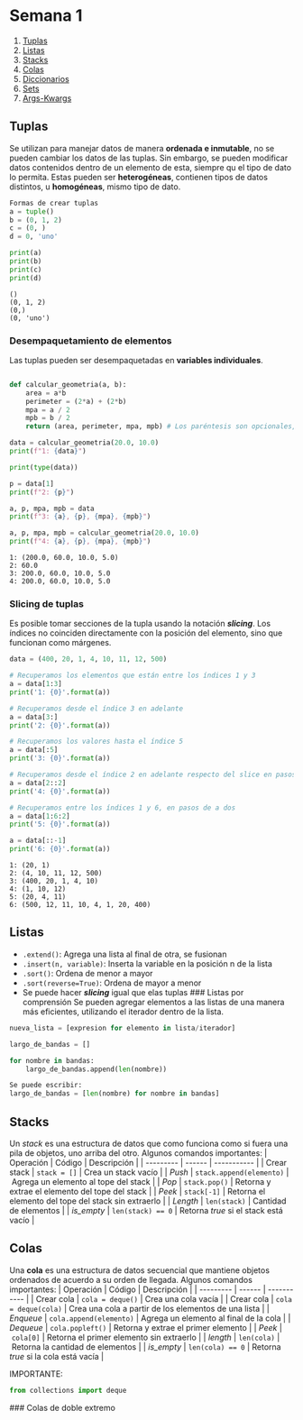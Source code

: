 # Semana 1
1. [Tuplas](#Tuplas)
2. [Listas](#Listas)
3. [Stacks](#Stacks)
4. [Colas](#Colas)
5. [Diccionarios](#Diccionarios)
6. [Sets](#Sets)
7. [Args-Kwargs](#Args-Kwargs)
## Tuplas
Se utilizan para manejar datos de manera **ordenada e inmutable**, no se pueden cambiar los datos de las tuplas. Sin embargo, se pueden modificar datos contenidos dentro de un elemento de esta, siempre qu el tipo de dato lo permita. Estas pueden ser **heterogéneas**, contienen tipos de datos distintos, u **homogéneas**, mismo tipo de dato.
```python
Formas de crear tuplas
a = tuple()
b = (0, 1, 2)
c = (0, )
d = 0, 'uno'

print(a)
print(b)
print(c)
print(d)
```
```
()
(0, 1, 2)
(0,)
(0, 'uno')
```
### Desempaquetamiento de elementos
Las tuplas pueden ser desempaquetadas en **variables individuales**. 
```python

def calcular_geometria(a, b):
    area = a*b
    perimeter = (2*a) + (2*b)
    mpa = a / 2
    mpb = b / 2
    return (area, perimeter, mpa, mpb) # Los paréntesis son opcionales, ya que estamos creando una tupla

data = calcular_geometria(20.0, 10.0)
print(f"1: {data}")

print(type(data))

p = data[1]
print(f"2: {p}")

a, p, mpa, mpb = data
print(f"3: {a}, {p}, {mpa}, {mpb}")

a, p, mpa, mpb = calcular_geometria(20.0, 10.0)
print(f"4: {a}, {p}, {mpa}, {mpb}")
```
```
1: (200.0, 60.0, 10.0, 5.0)
2: 60.0
3: 200.0, 60.0, 10.0, 5.0
4: 200.0, 60.0, 10.0, 5.0
```
### Slicing de tuplas
Es posible tomar secciones de la tupla usando la notación _**slicing**_. Los índices no coinciden directamente con la posición del elemento, sino que funcionan como márgenes. 
```python
data = (400, 20, 1, 4, 10, 11, 12, 500)

# Recuperamos los elementos que están entre los índices 1 y 3
a = data[1:3]
print('1: {0}'.format(a))

# Recuperamos desde el índice 3 en adelante
a = data[3:]
print('2: {0}'.format(a))

# Recuperamos los valores hasta el índice 5
a = data[:5]
print('3: {0}'.format(a))

# Recuperamos desde el índice 2 en adelante respecto del slice en pasos de a dos
a = data[2::2]
print('4: {0}'.format(a))

# Recuperamos entre los índices 1 y 6, en pasos de a dos
a = data[1:6:2]
print('5: {0}'.format(a))

a = data[::-1]
print('6: {0}'.format(a))
```
```
1: (20, 1)
2: (4, 10, 11, 12, 500)
3: (400, 20, 1, 4, 10)
4: (1, 10, 12)
5: (20, 4, 11)
6: (500, 12, 11, 10, 4, 1, 20, 400)
```
## Listas
- `.extend()`: Agrega una lista al final de otra, se fusionan
- `.insert(n, variable)`: Inserta la variable en la posición n de la lista
- `.sort()`: Ordena de menor a mayor
- `.sort(reverse=True)`: Ordena de mayor a menor
- Se puede hacer _**slicing**_ igual que elas tuplas
### Listas por comprensión
Se pueden agregar elementos a las listas de una manera más eficientes, utilizando el iterador dentro de la lista. 
```python
nueva_lista = [expresion for elemento in lista/iterador]
```
```python
largo_de_bandas = []

for nombre in bandas:
    largo_de_bandas.append(len(nombre))

Se puede escribir:
largo_de_bandas = [len(nombre) for nombre in bandas]
```
## Stacks
Un _stack_ es una estructura de datos que como funciona como si fuera una pila de objetos, uno arriba del otro. 
Algunos comandos importantes:
| Operación | Código | Descripción |
| --------- | ------ | ----------- |
| Crear stack | `stack = []` | Crea un stack vacío |
| _Push_ | `stack.append(elemento)` | Agrega un elemento al tope del stack |
| _Pop_ | `stack.pop()` | Retorna y extrae el elemento del tope del stack |
| _Peek_ | `stack[-1]` | Retorna el elemento del tope del stack sin extraerlo |
| _Length_ | `len(stack)` | Cantidad de elementos |
| *is_empty* | `len(stack) == 0` | Retorna *true* si el stack está vacío |
## Colas
Una **cola** es una estructura de datos secuencial que mantiene objetos ordenados de acuerdo a su orden de llegada. 
Algunos comandos importantes:
| Operación | Código | Descripción |
| --------- | ------ | ----------- |
| Crear cola | `cola = deque()` | Crea una cola vacía |
| Crear cola | `cola = deque(cola)` | Crea una cola a partir de los elementos de una lista |
| _Enqueue_ | `cola.append(elemento)` | Agrega un elemento al final de la cola |
| _Dequeue_ | `cola.popleft()` | Retorna y extrae el primer elemento |
| _Peek_ | `cola[0]` | Retorna el primer elemento sin extraerlo |
| _length_ | `len(cola)` | Retorna la cantidad de elementos |
| *is_empty* | `len(cola) == 0` | Retorna *true* si la cola está vacía |

IMPORTANTE: 
```python
from collections import deque
```
### Colas de doble extremo
